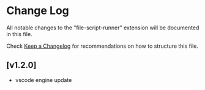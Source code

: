 # Change Log

All notable changes to the "file-script-runner" extension will be documented in this file.

Check [Keep a Changelog](http://keepachangelog.com/) for recommendations on how to structure this file.

## [v1.2.0]

- vscode engine update
